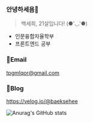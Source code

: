 ### 안녕하세욤👋
> 백세희, 21살입니다! (●'◡'●)
* 인문융합자율학부
* 프론트엔드 공부


### 📧Email
tpgmlqor@gmail.com

### 📑Blog
https://velog.io/@baeksehee

![Anurag's GitHub stats](https://github-readme-stats.vercel.app/api?username=baeksehee&show_icons=true&theme=default)
<!--
**baeksehee/baeksehee** is a ✨ _special_ ✨ repository because its `README.md` (this file) appears on your GitHub profile.

Here are some ideas to get you started:

- 🔭 I’m currently working on ...
- 🌱 I’m currently learning ...
- 👯 I’m looking to collaborate on ...
- 🤔 I’m looking for help with ...
- 💬 Ask me about ...
- 📫 How to reach me: ...
- 😄 Pronouns: ...
- ⚡ Fun fact: ...
-->
